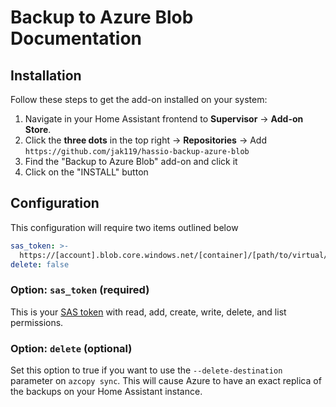 # Backup to Azure Blob Documentation

## Installation

Follow these steps to get the add-on installed on your system:

1. Navigate in your Home Assistant frontend to **Supervisor** -> **Add-on Store**.
1. Click the **three dots** in the top right -> **Repositories** -> Add `https://github.com/jak119/hassio-backup-azure-blob`
1. Find the "Backup to Azure Blob" add-on and click it
1. Click on the "INSTALL" button

## Configuration

This configuration will require two items outlined below

```yaml
sas_token: >-
  https://[account].blob.core.windows.net/[container]/[path/to/virtual/dir]?[SAS]
delete: false
```

### Option: `sas_token` (required)

This is your [SAS token](https://learn.microsoft.com/en-us/azure/cognitive-services/translator/document-translation/how-to-guides/create-sas-tokens?tabs=Containers) with read, add, create, write, delete, and list permissions.

### Option: `delete` (optional)

Set this option to true if you want to use the `--delete-destination` parameter on `azcopy sync`. This will cause Azure to have an exact replica of the backups on your Home Assistant instance.
